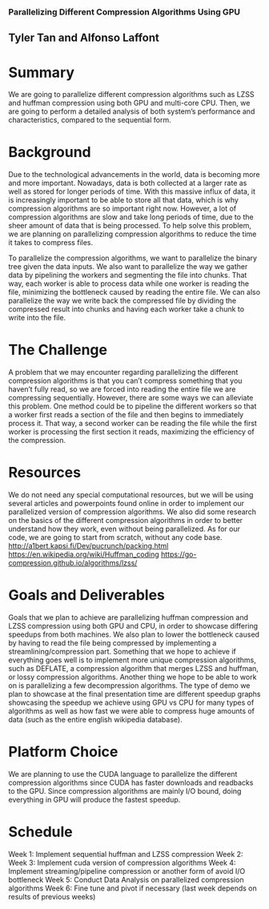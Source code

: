 ### Parallelizing Different Compression Algorithms Using GPU
## Tyler Tan and Alfonso Laffont

# Summary
We are going to parallelize different compression algorithms such as LZSS and huffman compression using both GPU and multi-core CPU. Then, we are going to perform a detailed analysis of both system’s performance and characteristics, compared to the sequential form. 

# Background

Due to the technological advancements in the world, data is becoming more and more important. Nowadays, data is both collected at a larger rate as well as stored for longer periods of time. With this massive influx of data, it is increasingly important to be able to store all that data, which is why compression algorithms are so important right now. However, a lot of compression algorithms are slow and take long periods of time, due to the sheer amount of data that is being processed. To help solve this problem, we are planning on parallelizing compression algorithms to reduce the time it takes to compress files.

To parallelize the compression algorithms, we want to parallelize the binary tree given the data inputs. We also want to parallelize the way we gather data by pipelining the workers and segmenting the file into chunks. That way, each worker is able to process data while one worker is reading the file, minimizing the bottleneck caused by reading the entire file. We can also parallelize the way we write back the compressed file by dividing the compressed result into chunks and having each worker take a chunk to write into the file. 

# The Challenge
A problem that we may encounter regarding parallelizing the different compression algorithms is that you can’t compress something that you haven’t fully read, so we are forced into reading the entire file we are compressing sequentially. However, there are some ways we can alleviate this problem. One method could be to pipeline the different workers so that a worker first reads a section of the file and then begins to immediately process it. That way, a second worker can be reading the file while the first worker is processing the first section it reads, maximizing the efficiency of the compression. 

# Resources
We do not need any special computational resources, but we will be using several articles and powerpoints found online in order to implement our parallelized version of compression algorithms. We also did some research on the basics of the different compression algorithms in order to better understand how they work, even without being parallelized. As for our code, we are going to start from scratch, without any code base. 
http://a1bert.kapsi.fi/Dev/pucrunch/packing.html
https://en.wikipedia.org/wiki/Huffman_coding
https://go-compression.github.io/algorithms/lzss/

# Goals and Deliverables
Goals that we plan to achieve are parallelizing huffman compression and LZSS compression using both GPU and CPU, in order to showcase differing speedups from both machines. We also plan to lower the bottleneck caused by having to read the file being compressed by implementing a streamlining/compression part. Something that we hope to achieve if everything goes well is to implement more unique compression algorithms, such as DEFLATE, a compression algorithm that merges LZSS and huffman, or lossy compression algorithms. Another thing we hope to be able to work on is parallelizing a few decompression algorithms. 
	The type of demo we plan to showcase at the final presentation time are different speedup graphs showcasing the speedup we achieve using GPU vs CPU for many types of algorithms as well as how fast we were able to compress huge amounts of data (such as the entire english wikipedia database). 
	

# Platform Choice
We are planning to use the CUDA language to parallelize the different compression algorithms since CUDA has faster downloads and readbacks to the GPU. Since compression algorithms are mainly I/O bound, doing everything in GPU will produce the fastest speedup.

# Schedule
Week 1: Implement sequential huffman and LZSS compression
Week 2: Week 3: Implement cuda version of compression algorithms
Week 4: Implement streaming/pipeline compression or another form of avoid I/O bottleneck
Week 5: Conduct Data Analysis on parallelized compression algorithms
Week 6: Fine tune and pivot if necessary (last week depends on results of previous weeks)




